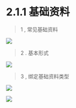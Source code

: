 # 2.1.1 基础资料

> 1 , 常见基础资料

![](http://pc1pao5ui.bkt.clouddn.com/20180719091033.jpg)

> 2 . 基本形式

![](http://pc1pao5ui.bkt.clouddn.com/20180718081105.jpg)

> 3 , 绑定基础资料类型

![](http://pc1pao5ui.bkt.clouddn.com/20180718081146.jpg)

![](http://pc1pao5ui.bkt.clouddn.com/20180718081207.jpg)





